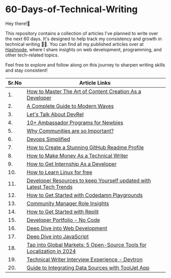 
# 60-Days-of-Technical-Writing

Hey there!👋

This repository contains a collection of articles I've planned to write over the next 60 days. It's designed to help track my consistency and growth in technical writing ✍🏻. You can find all my published articles over at [Hashnode](https://devgancode.hashnode.dev/), where I share insights on web development, programming, and other tech-related topics.

Feel free to explore and follow along on this journey to sharpen writing skills and stay consistent!

| Sr.No  | Article Links |
| ------------- | ------------- |
| 1.  | [How to Master The Art of Content Creation As a Developer](https://patilganesh1010.hashnode.dev/how-to-master-the-art-of-content-creation-as-a-developer) | 
| 2.  | [A Complete Guide to Modern Waves](https://patilganesh1010.hashnode.dev/a-complete-guide-to-modern-waves)  |
| 3.  | [Let's Talk About DevRel](https://patilganesh1010.hashnode.dev/lets-talk-about-devrel)  |
| 4.  | [10+ Ambassador Programs for Newbies](https://patilganesh1010.hashnode.dev/10-ambassador-programs-for-newbies)  |
| 5.  | [Why Communities are so Important?](https://patilganesh1010.hashnode.dev/why-communities-are-so-important)  |
| 6.  | [Devops Simplified](https://dev.to/patilganesh1010/devops-simplified-j12)  |
| 7.  | [How to Create a Stunning GitHub Readme Profile](https://patilganesh1010.hashnode.dev/how-to-create-a-stunning-github-readme-profile)  |
| 8.  | [How to Make Money As a Technical Writer](https://patilganesh1010.hashnode.dev/a-complete-guide-to-make-money-as-a-technical-writer)  |
| 9.  | [How to Get Internship As a Developer](https://patilganesh1010.hashnode.dev/right-approach-to-get-internship-as-a-developer)  |
| 10. | [How to Learn Linux for free ](https://patilganesh1010.hashnode.dev/a-complete-guide-to-hackthebox)  
| 11. | [Developer Resources to keep Yourself updated with Latest Tech Trends](https://patilganesh1010.hashnode.dev/developer-resources-to-keep-yourself-updated-with-latest-tech-trends)  
| 12. | [How to Get Started with Codedamn Playgrounds](https://patilganesh1010.hashnode.dev/announcing-codedamn-playgrounds)
| 13. | [Community Manager Role Insights](https://patilganesh1010.hashnode.dev/community-manager-role-insights)
| 14. | [How to Get Started with Replit](https://dev.to/ganeshstwt/get-started-with-replit-24bf)
| 15. | [Developer Portfolio - No Code](https://dev.to/ganeshstwt/how-to-build-no-code-dev-portfolio-github-4chk)|
| 16. | [Deep Dive into Web Development](https://patilganesh1010.hashnode.dev/deep-dive-into-web-development)|
| 17. | [Deep Dive into JavaScript](https://devgancode.hashnode.dev/)|
| 18. | [Tap into Global Markets: 5 Open-Source Tools for Localization in 2024](https://devgancode.hashnode.dev/tap-into-global-markets-5-open-source-tools-for-localization-in-2024)|
| 19. | [Technical Writer Interview Experience - Devtron](https://dev.to/devgancode/technical-writer-interview-experience-devtron-13j8)|
| 20. | [Guide to Integrating Data Sources with ToolJet App](https://devgancode.hashnode.dev/guide-to-integrating-data-sources-with-tooljet-app)|





 
